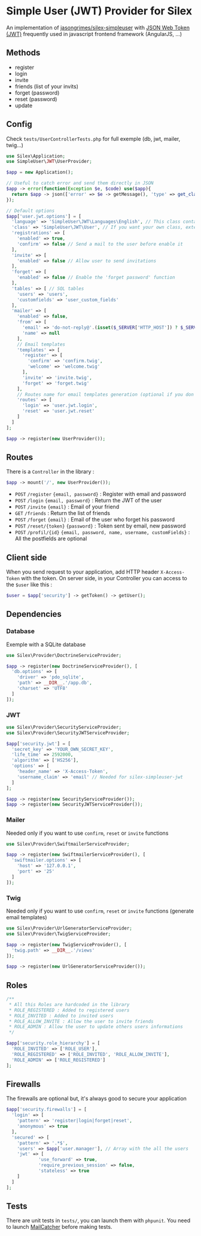 Simple User (JWT) Provider for Silex
====================================

An implementation of [jasongrimes/silex-simpleuser](https://github.com/jasongrimes/silex-simpleuser) with [JSON Web Token (JWT)](http://jwt.io/) frequently used in javascript frontend framework (AngularJS, ...)

Methods
-------
- register
- login
- invite
- friends (list of your invits)
- forget (password)
- reset (password)
- update

Config
------
Check ```tests/UserControllerTests.php``` for full exemple (db, jwt, mailer, twig...)
```php
use Silex\Application;
use SimpleUser\JWT\UserProvider;

$app = new Application();

// Useful to catch error and send them directly in JSON
$app -> error(function(Exception $e, $code) use($app){
  return $app -> json(['error' => $e -> getMessage(), 'type' => get_class($e)], $code);
});

// Default options
$app['user.jwt.options'] = [
  'language' => 'SimpleUser\JWT\Languages\English', // This class contains messages constants, you can create your own with the same structure
  'class' => 'SimpleUser\JWT\User', // If you want your own class, extends 'SimpleUser\JWT\User'
  'registrations' => [
    'enabled' => true,
    'confirm' => false // Send a mail to the user before enable it
  ],
  'invite' => [
    'enabled' => false // Allow user to send invitations
  ],
  'forget' => [
    'enabled' => false // Enable the 'forget password' function
  ],
  'tables' => [ // SQL tables
    'users' => 'users',
    'customfields' => 'user_custom_fields'
  ],
  'mailer' => [
    'enabled' => false,
    'from' => [
      'email' => 'do-not-reply@'.(isset($_SERVER['HTTP_HOST']) ? $_SERVER['HTTP_HOST']:gethostname()),
      'name' => null
    ],
    // Email templates
    'templates' => [
      'register' => [
        'confirm' => 'confirm.twig',
        'welcome' => 'welcome.twig'
      ],
      'invite' => 'invite.twig',
      'forget' => 'forget.twig'
    ],
    // Routes name for email templates generation (optional if you don't want to use url in your email)
    'routes' => [
      'login' => 'user.jwt.login',
      'reset' => 'user.jwt.reset'
    ]
  ]
];

$app -> register(new UserProvider());
```

Routes
------
There is a ```Controller``` in the library :
```php
$app -> mount('/', new UserProvider());
```

* ```POST``` ```/register``` ```{email, password}``` : Register with email and password
* ```POST``` ```/login``` ```{email, password}``` : Return the JWT of the user
* ```POST``` ```/invite``` ```{email}``` : Email of your friend
* ```GET``` ```/friends``` : Return the list of friends
* ```POST``` ```/forget``` ```{email}``` : Email of the user who forget his password
* ```POST``` ```/reset/{token}``` ```{password}``` : Token sent by email, new password
* ```POST``` ```/profil/{id}``` ```{email, password, name, username, customFields}``` : All the postfields are optional

Client side
-----------
When you send request to your application, add HTTP header ```X-Access-Token``` with the token. On server side, in your Controller you can access to the ```$user``` like this :
```php
$user = $app['security'] -> getToken() -> getUser();
```

Dependencies
------------
### Database
Exemple with a SQLite database
```php
use Silex\Provider\DoctrineServiceProvider;

$app -> register(new DoctrineServiceProvider(), [
  'db.options' => [
    'driver' => 'pdo_sqlite',
    'path' => __DIR__.'/app.db',
    'charset' => 'UTF8'
  ]
]);
```

### JWT
```php
use Silex\Provider\SecurityServiceProvider;
use Silex\Provider\SecurityJWTServiceProvider;

$app['security.jwt'] = [
  'secret_key' => 'YOUR_OWN_SECRET_KEY',
  'life_time' => 2592000,
  'algorithm' => ['HS256'],
  'options' => [
    'header_name' => 'X-Access-Token',
    'username_claim' => 'email' // Needed for silex-simpleuser-jwt
  ]
];

$app -> register(new SecurityServiceProvider());
$app -> register(new SecurityJWTServiceProvider());
```

### Mailer
Needed only if you want to use ```confirm```, ```reset``` or ```invite``` functions
```php
use Silex\Provider\SwiftmailerServiceProvider;

$app -> register(new SwiftmailerServiceProvider(), [
  'swiftmailer.options' => [
    'host' => '127.0.0.1',
    'port' => '25'
  ]
]);
```

### Twig
Needed only if you want to use ```confirm```, ```reset``` or ```invite``` functions (generate email templates)
```php
use Silex\Provider\UrlGeneratorServiceProvider;
use Silex\Provider\TwigServiceProvider;

$app -> register(new TwigServiceProvider(), [
  'twig.path' => __DIR__.'/views'
]);

$app -> register(new UrlGeneratorServiceProvider());
```

Roles
-----
```php
/**
 * All this Roles are hardcoded in the library
 * ROLE_REGISTERED : Added to registered users
 * ROLE_INVITED : Added to invited users
 * ROLE_ALLOW_INVITE : Allow the user to invite friends
 * ROLE_ADMIN : Allow the user to update others users informations
 */

$app['security.role_hierarchy'] = [
  'ROLE_INVITED' => ['ROLE_USER'],
  'ROLE_REGISTERED' => ['ROLE_INVITED', 'ROLE_ALLOW_INVITE'],
  'ROLE_ADMIN' => ['ROLE_REGISTERED']
];
```

Firewalls
---------
The firewalls are optional but, it's always good to secure your application
```php
$app['security.firewalls'] = [
  'login' => [
    'pattern' => 'register|login|forget|reset',
    'anonymous' => true
  ],
  'secured' => [
    'pattern' => '.*$',
    'users' => $app['user.manager'], // Array with the all the users
    'jwt' => [
			'use_forward' => true,
			'require_previous_session' => false,
			'stateless' => true
    ]
  ]
];
```

Tests
-----
There are unit tests in ```tests/```, you can launch them with ```phpunit```. You need to launch [MailCatcher](https://mailcatcher.me/) before making tests.
